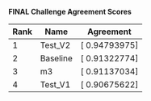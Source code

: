 **FINAL Challenge Agreement Scores**



|Rank|Name|Agreement|
|----|-----|---|
|1|Test_V2|[ 0.94793975]|
|2|Baseline|[ 0.91322774]|
|3|m3|[ 0.91137034]|
|4|Test_V1|[ 0.90675622]|
